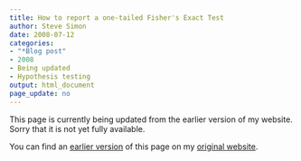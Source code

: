 ```yaml
---
title: How to report a one-tailed Fisher's Exact Test
author: Steve Simon
date: 2008-07-12
categories:
- "*Blog post"
- 2008
- Being updated
- Hypothesis testing
output: html_document
page_update: no
---
```


This page is currently being updated from the earlier version of my website. Sorry that it is not yet fully available.

<!---More--->

You can find an [earlier version][sim1] of this page on my [original website][sim2].

[sim1]: http://www.pmean.com/08/OneTailed.html
[sim2]: http://www.pmean.com/original_site.html
